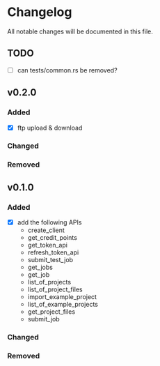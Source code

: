 # Changelog
All notable changes will be documented in this file.

## TODO
- [ ] can tests/common.rs be removed?


## v0.2.0
### Added
- [x] ftp upload & download
### Changed
### Removed

## v0.1.0
### Added
- [x] add the following APIs
    - create_client
    - get_credit_points
    - get_token_api
    - refresh_token_api
    - submit_test_job
    - get_jobs
    - get_job
    - list_of_projects
    - list_of_project_files
    - import_example_project
    - list_of_example_projects
    - get_project_files
    - submit_job
### Changed
### Removed
